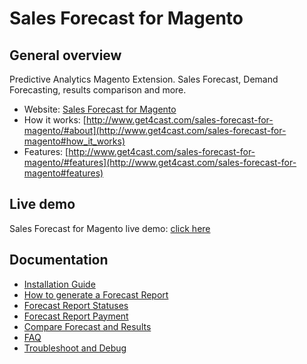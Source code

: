 # Sales Forecast for Magento

## General overview
Predictive Analytics Magento Extension. Sales Forecast, Demand Forecasting, results comparison and more.

* Website: [Sales Forecast for Magento](http://www.get4cast.com/sales-forecast-for-magento)
* How it works: [http://www.get4cast.com/sales-forecast-for-magento/#about](http://www.get4cast.com/sales-forecast-for-magento#how_it_works)
* Features: [http://www.get4cast.com/sales-forecast-for-magento/#features](http://www.get4cast.com/sales-forecast-for-magento#features)

## Live demo
Sales Forecast for Magento live demo: [click here](http://www.get4cast.com/sales-forecast-for-magento#demo)

## Documentation
* [Installation Guide](http://blog.get4cast.com/sales-forecast-for-magento-installation-guide/)
* [How to generate a Forecast Report](http://blog.get4cast.com/sales-forecast-for-magento-how-to-generate-a-forecast-report/)
* [Forecast Report Statuses](http://blog.get4cast.com/sales-forecast-for-magento-forecast-report-statuses/)
* [Forecast Report Payment](http://blog.get4cast.com/sales-forecast-for-magento-forecast-report-payment/)
* [Compare Forecast and Results](http://blog.get4cast.com/sales-forecast-for-magento-compare-forecast-and-results/)
* [FAQ](http://blog.get4cast.com/sales-forecast-for-magento-faq/)
* [Troubleshoot and Debug](http://blog.get4cast.com/sales-forecast-for-magento-troubleshoot-and-debug/)
